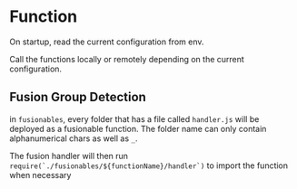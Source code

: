 # Function

On startup, read the current configuration from env.

Call the functions locally or remotely depending on the current configuration.

## Fusion Group Detection

in `fusionables`, every folder that has a file called `handler.js` will be deployed as a fusionable function. The folder name can only contain alphanumerical chars as well as `_`.

The fusion handler will then run ```require(`./fusionables/${functionName}/handler`)``` to import the function when necessary